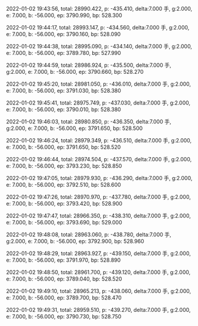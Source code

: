 2022-01-02 19:43:56, total: 28990.422, p: -435.410, delta:7.000 手, g:2.000, e: 7.000, b: -56.000, ep: 3790.990, bp: 528.300

2022-01-02 19:44:17, total: 28993.147, p: -434.560, delta:7.000 手, g:2.000, e: 7.000, b: -56.000, ep: 3790.160, bp: 528.090

2022-01-02 19:44:38, total: 28995.090, p: -434.140, delta:7.000 手, g:2.000, e: 7.000, b: -56.000, ep: 3789.780, bp: 527.990

2022-01-02 19:44:59, total: 28986.924, p: -435.500, delta:7.000 手, g:2.000, e: 7.000, b: -56.000, ep: 3790.660, bp: 528.270

2022-01-02 19:45:20, total: 28981.050, p: -436.010, delta:7.000 手, g:2.000, e: 7.000, b: -56.000, ep: 3791.030, bp: 528.380

2022-01-02 19:45:41, total: 28975.749, p: -437.030, delta:7.000 手, g:2.000, e: 7.000, b: -56.000, ep: 3790.010, bp: 528.380

2022-01-02 19:46:03, total: 28980.850, p: -436.350, delta:7.000 手, g:2.000, e: 7.000, b: -56.000, ep: 3791.650, bp: 528.500

2022-01-02 19:46:24, total: 28979.349, p: -436.510, delta:7.000 手, g:2.000, e: 7.000, b: -56.000, ep: 3791.650, bp: 528.520

2022-01-02 19:46:44, total: 28974.504, p: -437.570, delta:7.000 手, g:2.000, e: 7.000, b: -56.000, ep: 3793.230, bp: 528.850

2022-01-02 19:47:05, total: 28979.930, p: -436.290, delta:7.000 手, g:2.000, e: 7.000, b: -56.000, ep: 3792.510, bp: 528.600

2022-01-02 19:47:26, total: 28970.970, p: -437.780, delta:7.000 手, g:2.000, e: 7.000, b: -56.000, ep: 3793.420, bp: 528.900

2022-01-02 19:47:47, total: 28966.350, p: -438.310, delta:7.000 手, g:2.000, e: 7.000, b: -56.000, ep: 3793.690, bp: 529.000

2022-01-02 19:48:08, total: 28963.060, p: -438.780, delta:7.000 手, g:2.000, e: 7.000, b: -56.000, ep: 3792.900, bp: 528.960

2022-01-02 19:48:29, total: 28963.927, p: -439.150, delta:7.000 手, g:2.000, e: 7.000, b: -56.000, ep: 3791.970, bp: 528.890

2022-01-02 19:48:50, total: 28961.700, p: -439.120, delta:7.000 手, g:2.000, e: 7.000, b: -56.000, ep: 3789.040, bp: 528.520

2022-01-02 19:49:10, total: 28965.213, p: -438.060, delta:7.000 手, g:2.000, e: 7.000, b: -56.000, ep: 3789.700, bp: 528.470

2022-01-02 19:49:31, total: 28959.510, p: -439.270, delta:7.000 手, g:2.000, e: 7.000, b: -56.000, ep: 3790.730, bp: 528.750